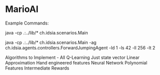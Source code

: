 # MarioAI

Example Commands:

java -cp .:../lib/* ch.idsia.scenarios.Main

java -cp .:../lib/* ch.idsia.scenarios.Main -ag ch.idsia.agents.controllers.ForwardJumpingAgent -ld 1 -ls 42 -ll 256 -lt 2


Algorithms to Implement - All Q-Learning
	Just state vector
	Linear Approximation
	Hand engineered features
	Neural Network
	Polynomial Features
	Intermediate Rewards
